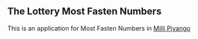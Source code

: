 ## The Lottery Most Fasten Numbers
This is an application for Most Fasten Numbers in [Milli Piyango](http://www.millipiyango.gov.tr/sonuclar/_cs_sayisal.php)


